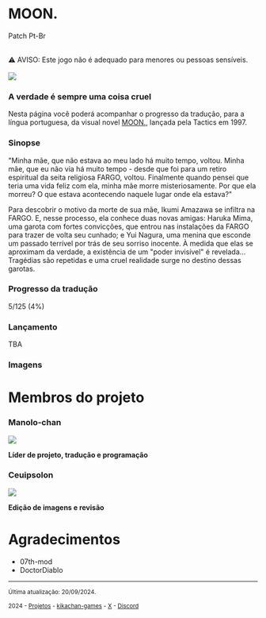 <h1>MOON.</h1>
<p>Patch Pt-Br</p>
<br/>
⚠️ AVISO: Este jogo não é adequado para menores ou pessoas sensíveis.
<br/>
<br/>
<img src="https://kikachangames.github.io/moon/cover_moon.jpg">

<h3>A verdade é sempre uma coisa cruel</h3>
<p>Nesta página você poderá acompanhar o progresso da tradução, para a língua portuguesa, da visual novel <a href="https://vndb.org/v15" target="_blank">MOON.</a>, lançada pela Tactics em 1997.</p>

<h3>Sinopse</h3>
<p>"Minha mãe, que não estava ao meu lado há muito tempo, voltou. Minha mãe, que eu não via há muito tempo - desde que foi para um retiro espiritual da seita religiosa FARGO, voltou. Finalmente quando pensei que teria uma vida feliz com ela, minha mãe morre misteriosamente.
Por que ela morreu? O que estava acontecendo naquele lugar onde ela estava?"</p>

<p>Para descobrir o motivo da morte de sua mãe, Ikumi Amazawa se infiltra na FARGO. E, nesse processo, ela conhece duas novas amigas: Haruka Mima, uma garota com fortes convicções, que entrou nas instalações da FARGO para trazer de volta seu cunhado; e Yui Nagura, uma menina que esconde um passado terrível por trás de seu sorriso inocente. À medida que elas se aproximam da verdade, a existência de um "poder invisível" é revelada... Tragédias são repetidas e uma cruel realidade surge no destino dessas garotas.</p>

<h3>Progresso da tradução</h3>
<p>5/125 (4%)
  
<h3>Lançamento</h3>
<p>TBA</p>

<h3>Imagens</h3>

# Membros do projeto

<h3>Manolo-chan</h3>
<img src="https://kikachangames.github.io/air/manolo.png">
<p><b>Líder de projeto, tradução e programação</b></p>

<h3>Ceuipsolon</h3>
<img src="https://kikachangames.github.io/higanbana1-pt-br/ceuipsolon.png">
<p><b>Edição de imagens e revisão</b></p>

# Agradecimentos
- 07th-mod
- DoctorDiablo


<hr>
<p><small>Última atualização: 20/09/2024.</small></p>
<p><small>2024 - <a href="https://kikachangames.github.io/projetos/">Projetos</a> - <a href="https://kikachan-games.itch.io/" target="_blank">kikachan-games</a> - <a href="https://twitter.com/kikachangames/" target="_blank">X</a> - <a href="https://discord.gg/jsm8yKtu2E" target="_blank">Discord</a></small></p>
